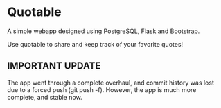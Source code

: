 # Quotable
A simple webapp designed using PostgreSQL, Flask and Bootstrap.

Use quotable to share and keep track of your favorite quotes!

## IMPORTANT UPDATE
The app went through a complete overhaul, and commit history was lost due to a forced push (git push -f). However, the app is much more complete, and stable now.
